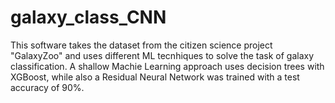 # galaxy_class_CNN

This software takes the dataset from the citizen science project "GalaxyZoo" and uses different ML tecnhiques to solve the task of galaxy classification.
A shallow Machie Learning approach uses decision trees with XGBoost, while also a Residual Neural Network was trained with a test accuracy of 90%.
